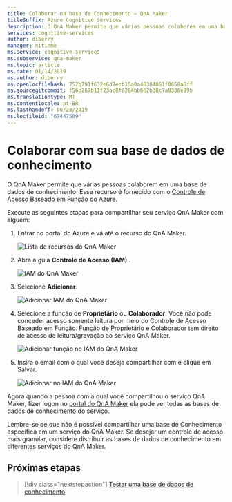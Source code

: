 ```yaml
---
title: Colaborar na base de Conhecimento – QnA Maker
titleSuffix: Azure Cognitive Services
description: O QnA Maker permite que várias pessoas colaborem em uma base de dados de conhecimento. Esse recurso é fornecido com o Controle de Acesso Baseado em Função do Azure.
services: cognitive-services
author: diberry
manager: nitinme
ms.service: cognitive-services
ms.subservice: qna-maker
ms.topic: article
ms.date: 01/14/2019
ms.author: diberry
ms.openlocfilehash: 757b791f632e6d7ecb15a0a40384061f0658a6ff
ms.sourcegitcommit: f56b267b11f23ac8f6284bb662b38c7a8336e99b
ms.translationtype: MT
ms.contentlocale: pt-BR
ms.lasthandoff: 06/28/2019
ms.locfileid: "67447509"
---
```

# <a name="collaborate-on-your-knowledge-base"></a>Colaborar com sua base de dados de conhecimento

O QnA Maker permite que várias pessoas colaborem em uma base de dados de conhecimento. Esse recurso é fornecido com o [Controle de Acesso Baseado em Função](https://docs.microsoft.com/azure/active-directory/role-based-access-control-configure) do Azure. 

Execute as seguintes etapas para compartilhar seu serviço QnA Maker com alguém:

1. Entrar no portal do Azure e vá até o recurso do QnA Maker.

    ![Lista de recursos do QnA Maker](../media/qnamaker-how-to-collaborate-knowledge-base/qnamaker-resource-list.PNG)

2. Abra a guia **Controle de Acesso (IAM)** .

    ![IAM do QnA Maker](../media/qnamaker-how-to-collaborate-knowledge-base/qnamaker-iam.PNG)

3. Selecione **Adicionar**.

    ![Adicionar IAM do QnA Maker](../media/qnamaker-how-to-collaborate-knowledge-base/qnamaker-iam-add.PNG)

4. Selecione a função de **Proprietário** ou **Colaborador**. Você não pode conceder acesso somente leitura por meio do Controle de Acesso Baseado em Função. Função de Proprietário e Colaborador tem direito de acesso de leitura/gravação ao serviço QnA Maker.

    ![Adicionar função no IAM do QnA Maker](../media/qnamaker-how-to-collaborate-knowledge-base/qnamaker-iam-add-role.PNG)

5. Insira o email com o qual você deseja compartilhar com e clique em Salvar.

    ![Adicionar no IAM do QnA Maker](../media/qnamaker-how-to-collaborate-knowledge-base/qnamaker-iam-add-email.PNG)

Agora quando a pessoa com a qual você compartilhou o serviço QnA Maker, fizer logon no [portal do QnA Maker](https://qnamaker.ai) ela pode ver todas as bases de dados de conhecimento do serviço.

Lembre-se de que não é possível compartilhar uma base de Conhecimento específica em um serviço do QnA Maker. Se desejar um controle de acesso mais granular, considere distribuir as bases de dados de conhecimento em diferentes serviços do QnA Maker.

## <a name="next-steps"></a>Próximas etapas

> [!div class="nextstepaction"]
> [Testar uma base de dados de conhecimento](./test-knowledge-base.md)
